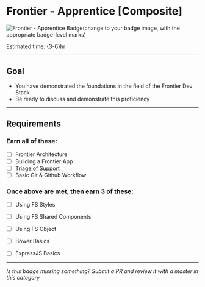 # Frontier - Apprentice [Composite]

![Frontier - Apprentice Badge](../img/badges/perf-apprentice-md.png "Frontier Apprentice badge")(change to your badge image, with the appropriate badge-level marks)

Estimated time: {3-6}hr

-----


## Goal
- You have demonstrated the foundations in the field of the Frontier Dev Stack.
- Be ready to discuss and demonstrate this proficiency


-----


## Requirements

### Earn all of these:
  - [ ] Frontier Architecture
  - [ ] Building a Frontier App
  - [ ] [Triage of Support](_micro_triage-of-support.md)
  - [ ] Basic Git & Github Workflow

### Once above are met, then earn 3 of these:
  - [ ] Using FS Styles
  - [ ] Using FS Shared Components
  - [ ] Using FS Object
  - [ ] Bower Basics
  - [ ] ExpressJS Basics


-----

  *Is this badge missing something? Submit a PR and review it with a master in this category*
